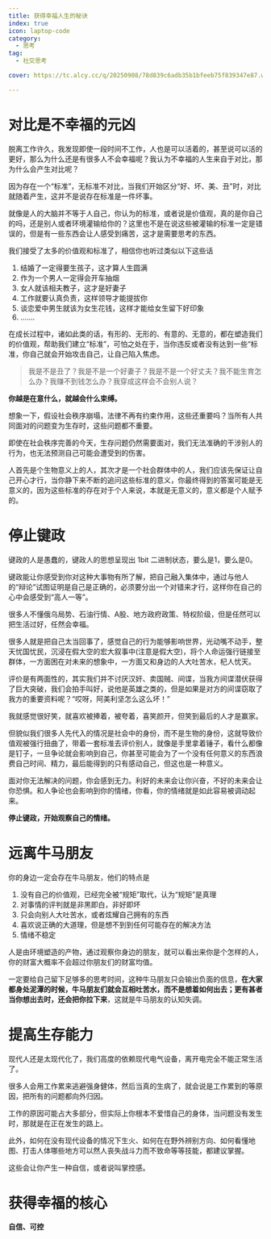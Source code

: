 ```yaml
---
title: 获得幸福人生的秘诀
index: true
icon: laptop-code
category:
  - 思考
tag:
  - 社交思考

cover: https://tc.alcy.cc/q/20250908/78d839c6adb35b1bfeeb75f839347e87.webp

---
```


# 对比是不幸福的元凶

脱离工作许久，我发现即使一段时间不工作，人也是可以活着的，甚至说可以活的更好，那么为什么还是有很多人不会幸福呢？我认为不幸福的人生来自于对比，那为什么会产生对比呢？

因为存在一个“标准”，无标准不对比，当我们开始区分“好、坏、美、丑”时，对比就随着产生，这并不是说存在标准是一件坏事。

就像是人的大脑并不等于人自己，你认为的标准，或者说是价值观，真的是你自己的吗，还是别人或者环境灌输给你的？这里也不是在说这些被灌输的标准一定是错误的，但是有一些东西会让人感受到痛苦，这才是需要思考的东西。

我们接受了太多的价值观和标准了，相信你也听过类似以下这些话

1. 结婚了一定得要生孩子，这才算人生圆满
2. 作为一个男人一定得会开车抽烟
3. 女人就该相夫教子，这才是好妻子
4. 工作就要认真负责，这样领导才能提拔你
5. 谈恋爱中男生就该为女生花钱，这样才能给女生留下好印象
6. .......

在成长过程中，诸如此类的话，有形的、无形的、有意的、无意的，都在塑造我们的价值观，帮助我们建立“标准”，可怕之处在于，当你违反或者没有达到一些“标准，你自己就会开始攻击自己，让自己陷入焦虑。

> 我是不是丑了？我是不是一个好妻子？我是不是一个好丈夫？我不能生育怎么办？我赚不到钱怎么办？我穿成这样会不会别人说？

**你越是在意什么，就越会什么束缚。**

想象一下，假设社会秩序崩塌，法律不再有约束作用，这些还重要吗？当所有人共同面对的问题变为生存时，这些问题都不重要。

即使在社会秩序完善的今天，生存问题仍然需要面对，我们无法准确的干涉别人的行为，也无法预测自己可能会遭受到的伤害。

人首先是个生物意义上的人，其次才是一个社会群体中的人，我们应该先保证让自己开心才行，当你静下来不断的追问这些标准的意义，你最终得到的答案可能是无意义的，因为这些标准的存在对于个人来说，本就是无意义的，意义都是个人赋予的。

# 停止键政

键政的人是愚蠢的，键政人的思想呈现出 1bit 二进制状态，要么是1，要么是0。

键政能让你感受到你对这种大事物有所了解，把自己融入集体中，通过与他人的“辩论”试图证明是自己是正确的，必须要分出一个对错来才行，这样你在自己的心中会感受到“高人一等”。

很多人不懂俄乌局势、石油行情、A股、地方政府政策、特权阶级，但是任然可以把生活过好，任然会幸福。

很多人就是把自己太当回事了，感觉自己的行为能够影响世界，光动嘴不动手，整天忧国忧民，沉浸在假大空的宏大叙事中(注意是假大空)，将个人命运强行链接至群体，一方面困在对未来的想象中，一方面又和身边的人大吐苦水，杞人忧天。

评价是有两面性的，其实我们并不讨厌汉奸、卖国贼、间谍，当我方间谍潜伏获得了巨大突破，我们会拍手叫好，说他是英雄之类的，但是如果是对方的间谍窃取了我方的重要资料呢？“哎呀，阿美利坚怎么这么坏！”

我就感觉很好笑，就喜欢被捧着，被夸着，喜笑颜开，但笑到最后的人才是赢家。

但貌似我们很多人先代入的情况是社会中的身份，而不是生物的身份，这就导致价值观被强行扭曲了，带着一套标准去评价别人，就像是手里拿着锤子，看什么都像是钉子，一旦争论就会影响到自己，你甚至可能会为了一个没有任何意义的东西浪费自己时间、精力，最后能得到的只有感动自己，但这也是一种意义。

面对你无法解决的问题，你会感到无力。利好的未来会让你兴奋，不好的未来会让你恐惧。和人争论也会影响到你的情绪，你看，你的情绪就是如此容易被调动起来。

**停止键政，开始观察自己的情绪。**

# 远离牛马朋友

你的身边一定会存在牛马朋友，他们的特点是

1. 没有自己的价值观，已经完全被“规矩”取代，认为“规矩”是真理
2. 对事情的评判就是非黑即白，非好即坏
3. 只会向别人大吐苦水，或者炫耀自己拥有的东西
4. 喜欢说正确的大道理，但是想不到到任何可能存在的解决方法
5. 情绪不稳定

人是由环境塑造的产物，通过观察你身边的朋友，就可以看出来你是个怎样的人，你的财富大概率不会超过你朋友们的财富均值。

一定要给自己留下足够多的思考时间，这种牛马朋友只会输出负面的信息，**在大家都身处泥潭的时候，牛马朋友们就会互相吐苦水，而不是想着如何出去；更有甚者当你想出去时，还会把你拉下来**，这就是牛马朋友的认知失调。

# 提高生存能力

现代人还是太现代化了，我们高度的依赖现代电气设备，离开电完全不能正常生活了。

很多人会用工作累来逃避强身健体，然后当真的生病了，就会说是工作累到的等原因，把所有的问题都向外归因。

工作的原因可能占大多部分，但实际上你根本不爱惜自己的身体，当问题没有发生时，那就是在正在发生的路上。

此外，如何在没有现代设备的情况下生火、如何在在野外辨别方向、如何看懂地图、打击人体哪些地方可以然人丧失战斗力而不致命等等技能，都建议掌握。

这些会让你产生一种自信，或者说叫掌控感。

# 获得幸福的核心

**自信、可控**

